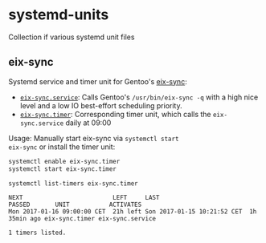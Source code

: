 # systemd-units
Collection if various systemd unit files

## eix-sync
Systemd service and timer unit for Gentoo's [eix-sync](https://github.com/vaeth/eix/):
* [<code>eix-sync.service</code>](eix-sync.service): Calls Gentoo's <code>/usr/bin/eix-sync -q</code> with a high nice level and a low IO best-effort scheduling priority.
* [<code>eix-sync.timer</code>](eix-sync.timer): Corresponding timer unit, which calls the <code>eix-sync.service</code> daily at 09:00

Usage:
Manually start eix-sync via <code>systemctl start eix-sync</code> or install the timer unit:
```bash
systemctl enable eix-sync.timer
systemctl start eix-sync.timer

systemctl list-timers eix-sync.timer
```
```
NEXT                         LEFT     LAST                         PASSED       UNIT           ACTIVATES
Mon 2017-01-16 09:00:00 CET  21h left Son 2017-01-15 10:21:52 CET  1h 35min ago eix-sync.timer eix-sync.service

1 timers listed.
```
